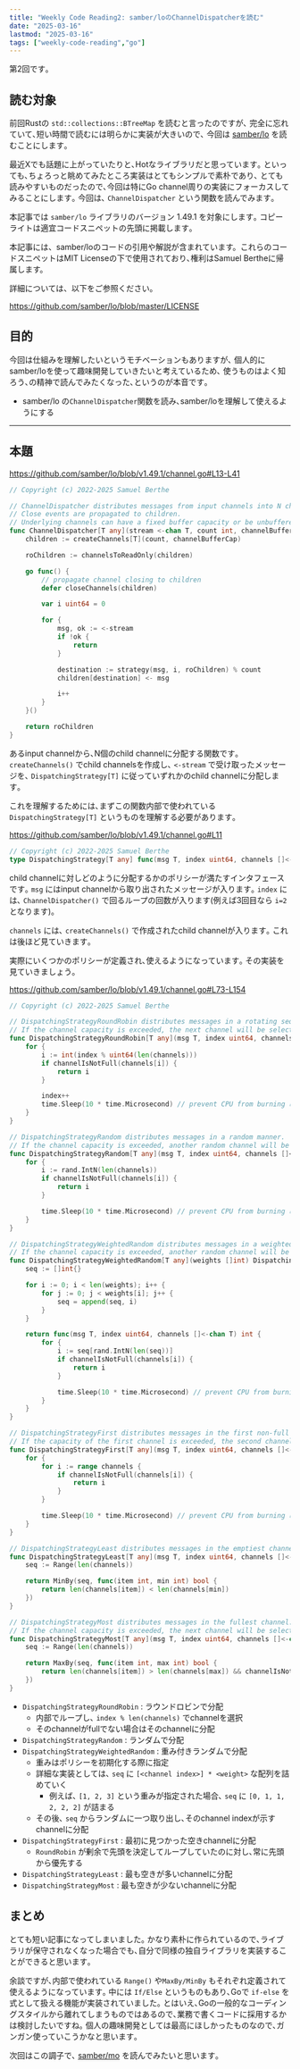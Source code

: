 ```yaml
---
title: "Weekly Code Reading2: samber/loのChannelDispatcherを読む"
date: "2025-03-16"
lastmod: "2025-03-16"
tags: ["weekly-code-reading","go"]
---
```


第2回です｡

## 読む対象

前回Rustの `std::collections::BTreeMap` を読むと言ったのですが､
完全に忘れていて､短い時間で読むには明らかに実装が大きいので､
今回は [samber/lo](https://github.com/samber/lo) を読むことにします｡

最近Xでも話題に上がっていたりと､Hotなライブラリだと思っています｡
といっても､ちょろっと眺めてみたところ実装はとてもシンプルで素朴であり､
とても読みやすいものだったので､今回は特にGo channel周りの実装にフォーカスしてみることにします｡
今回は､ `ChannelDispatcher` という関数を読んでみます｡

本記事では `samber/lo` ライブラリのバージョン 1.49.1 を対象にします｡
コピーライトは適宜コードスニペットの先頭に掲載します｡

本記事には、samber/loのコードの引用や解説が含まれています。これらのコードスニペットはMIT Licenseの下で使用されており､権利はSamuel Bertheに帰属します。

詳細については、以下をご参照ください｡

<https://github.com/samber/lo/blob/master/LICENSE>

## 目的

今回は仕組みを理解したいというモチベーションもありますが､
個人的にsamber/loを使って趣味開発していきたいと考えているため､
使うものはよく知ろう､の精神で読んでみたくなった､というのが本音です｡

- samber/lo の`ChannelDispatcher`関数を読み､samber/loを理解して使えるようにする

---

## 本題

<https://github.com/samber/lo/blob/v1.49.1/channel.go#L13-L41>

```go
// Copyright (c) 2022-2025 Samuel Berthe

// ChannelDispatcher distributes messages from input channels into N child channels.
// Close events are propagated to children.
// Underlying channels can have a fixed buffer capacity or be unbuffered when cap is 0.
func ChannelDispatcher[T any](stream <-chan T, count int, channelBufferCap int, strategy DispatchingStrategy[T]) []<-chan T {
	children := createChannels[T](count, channelBufferCap)

	roChildren := channelsToReadOnly(children)

	go func() {
		// propagate channel closing to children
		defer closeChannels(children)

		var i uint64 = 0

		for {
			msg, ok := <-stream
			if !ok {
				return
			}

			destination := strategy(msg, i, roChildren) % count
			children[destination] <- msg

			i++
		}
	}()

	return roChildren
}
```

あるinput channelから､N個のchild channelに分配する関数です｡
`createChannels()` でchild channelsを作成し､
`<-stream` で受け取ったメッセージを､ `DispatchingStrategy[T]` に従っていずれかのchild channelに分配します｡

これを理解するためには､まずこの関数内部で使われている `DispatchingStrategy[T]` というものを理解する必要があります｡

<https://github.com/samber/lo/blob/v1.49.1/channel.go#L11>

```go
// Copyright (c) 2022-2025 Samuel Berthe
type DispatchingStrategy[T any] func(msg T, index uint64, channels []<-chan T) int
```

child channelに対しどのように分配するかのポリシーが満たすインタフェースです｡
`msg` にはinput channelから取り出されたメッセージが入ります｡
`index` には､ `ChannelDispatcher()` で回るループの回数が入ります(例えば3回目なら `i=2` となります)｡

`channels` には､ `createChannels()` で作成されたchild channelが入ります｡
これは後ほど見ていきます｡

実際にいくつかのポリシーが定義され､使えるようになっています｡
その実装を見ていきましょう｡

<https://github.com/samber/lo/blob/v1.49.1/channel.go#L73-L154>

```go
// Copyright (c) 2022-2025 Samuel Berthe

// DispatchingStrategyRoundRobin distributes messages in a rotating sequential manner.
// If the channel capacity is exceeded, the next channel will be selected and so on.
func DispatchingStrategyRoundRobin[T any](msg T, index uint64, channels []<-chan T) int {
	for {
		i := int(index % uint64(len(channels)))
		if channelIsNotFull(channels[i]) {
			return i
		}

		index++
		time.Sleep(10 * time.Microsecond) // prevent CPU from burning 🔥
	}
}

// DispatchingStrategyRandom distributes messages in a random manner.
// If the channel capacity is exceeded, another random channel will be selected and so on.
func DispatchingStrategyRandom[T any](msg T, index uint64, channels []<-chan T) int {
	for {
		i := rand.IntN(len(channels))
		if channelIsNotFull(channels[i]) {
			return i
		}

		time.Sleep(10 * time.Microsecond) // prevent CPU from burning 🔥
	}
}

// DispatchingStrategyWeightedRandom distributes messages in a weighted manner.
// If the channel capacity is exceeded, another random channel will be selected and so on.
func DispatchingStrategyWeightedRandom[T any](weights []int) DispatchingStrategy[T] {
	seq := []int{}

	for i := 0; i < len(weights); i++ {
		for j := 0; j < weights[i]; j++ {
			seq = append(seq, i)
		}
	}

	return func(msg T, index uint64, channels []<-chan T) int {
		for {
			i := seq[rand.IntN(len(seq))]
			if channelIsNotFull(channels[i]) {
				return i
			}

			time.Sleep(10 * time.Microsecond) // prevent CPU from burning 🔥
		}
	}
}

// DispatchingStrategyFirst distributes messages in the first non-full channel.
// If the capacity of the first channel is exceeded, the second channel will be selected and so on.
func DispatchingStrategyFirst[T any](msg T, index uint64, channels []<-chan T) int {
	for {
		for i := range channels {
			if channelIsNotFull(channels[i]) {
				return i
			}
		}

		time.Sleep(10 * time.Microsecond) // prevent CPU from burning 🔥
	}
}

// DispatchingStrategyLeast distributes messages in the emptiest channel.
func DispatchingStrategyLeast[T any](msg T, index uint64, channels []<-chan T) int {
	seq := Range(len(channels))

	return MinBy(seq, func(item int, min int) bool {
		return len(channels[item]) < len(channels[min])
	})
}

// DispatchingStrategyMost distributes messages in the fullest channel.
// If the channel capacity is exceeded, the next channel will be selected and so on.
func DispatchingStrategyMost[T any](msg T, index uint64, channels []<-chan T) int {
	seq := Range(len(channels))

	return MaxBy(seq, func(item int, max int) bool {
		return len(channels[item]) > len(channels[max]) && channelIsNotFull(channels[item])
	})
}
```

- `DispatchingStrategyRoundRobin` : ラウンドロビンで分配
    - 内部でループし､  `index % len(channels)` でchannelを選択
    - そのchannelがfullでない場合はそのchannelに分配
- `DispatchingStrategyRandom` : ランダムで分配
- `DispatchingStrategyWeightedRandom` : 重み付きランダムで分配
    - 重みはポリシーを初期化する際に指定
    - 詳細な実装としては､ `seq` に `[<channel index>] * <weight>` な配列を詰めていく
      - 例えば､ `[1, 2, 3]` という重みが指定された場合､ `seq` に `[0, 1, 1, 2, 2, 2]` が詰まる
    - その後､ `seq` からランダムに一つ取り出し､そのchannel indexが示すchannelに分配
- `DispatchingStrategyFirst` : 最初に見つかった空きchannelに分配
    - `RoundRobin` が剰余で先頭を決定してループしていたのに対し､常に先頭から優先する
- `DispatchingStrategyLeast` : 最も空きが多いchannelに分配
- `DispatchingStrategyMost` : 最も空きが少ないchannelに分配

## まとめ

とても短い記事になってしまいました｡
かなり素朴に作られているので､ライブラリが保守されなくなった場合でも､自分で同様の独自ライブラリを実装することができると思います｡

余談ですが､内部で使われている `Range()` や`MaxBy/MinBy` もそれぞれ定義されて使えるようになっています｡
中には `If/Else` というものもあり､Goで `if-else` を式として扱える機能が実装されていました｡
とはいえ､Goの一般的なコーディングスタイルから離れてしまうものではあるので､業務で書くコードに採用するかは検討したいですね｡
個人の趣味開発としては最高にほしかったものなので､ガンガン使っていこうかなと思います｡

次回はこの調子で､ [samber/mo](https://github.com/samber/mo) を読んでみたいと思います｡
